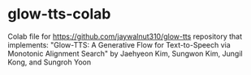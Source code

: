 # glow-tts-colab

Colab file for https://github.com/jaywalnut310/glow-tts repository that implements: "Glow-TTS: A Generative Flow for Text-to-Speech via Monotonic Alignment Search" by Jaehyeon Kim, Sungwon Kim, Jungil Kong, and Sungroh Yoon
